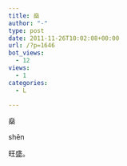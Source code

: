 ```yaml
---
title: 燊
author: "-"
type: post
date: 2011-11-26T10:02:08+00:00
url: /?p=1646
bot_views:
  - 12
views:
  - 1
categories:
  - L

---
```

燊
  
shēn
  
旺盛。